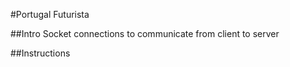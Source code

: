 #Portugal Futurista

##Intro 
Socket connections to communicate from client to server

##Instructions
